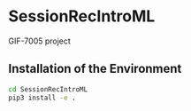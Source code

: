 # SessionRecIntroML
GIF-7005 project

## Installation of the Environment

```bash
cd SessionRecIntroML
pip3 install -e .
```
